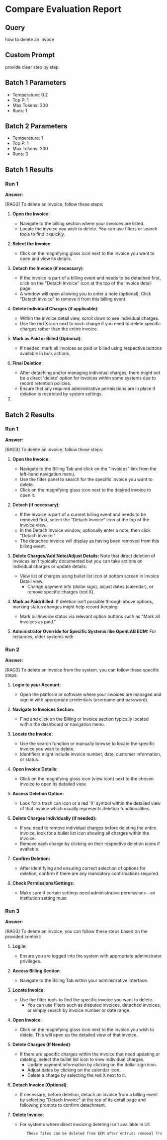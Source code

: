 # Compare Evaluation Report

## Query

how to delete an invoce

## Custom Prompt

provide clear step by step

## Batch 1 Parameters

- Temperature: 0.2
- Top P: 1
- Max Tokens: 300
- Runs: 1

## Batch 2 Parameters

- Temperature: 1
- Top P: 1
- Max Tokens: 300
- Runs: 3

## Batch 1 Results

### Run 1

**Answer:**

[RAG3] To delete an invoice, follow these steps:

1. **Open the Invoice**:
   - Navigate to the billing section where your invoices are listed.
   - Locate the invoice you wish to delete. You can use filters or search tools to find it quickly.

2. **Select the Invoice**:
   - Click on the magnifying glass icon next to the invoice you want to open and view its details.

3. **Detach the Invoice (if necessary)**:
   - If the invoice is part of a billing event and needs to be detached first, click on the "Detach Invoice" icon at the top of the invoice detail page.
   - A window will open allowing you to enter a note (optional). Click "Detach invoice" to remove it from this billing event.

4. **Delete Individual Charges (if applicable)**:
   - Within the invoice detail view, scroll down to see individual charges.
   - Use the red X icon next to each charge if you need to delete specific charges rather than the entire invoice.

5. **Mark as Paid or Billed (Optional)**:
   - If needed, mark all invoices as paid or billed using respective buttons available in bulk actions.

6. **Final Deletion**:
    - After detaching and/or managing individual charges, there might not be a direct 'delete' option for invoices within some systems due to record retention policies.
    - Ensure that any required administrative permissions are in place if deletion is restricted by system settings.

7.

## Batch 2 Results

### Run 1

**Answer:**

[RAG3] To delete an invoice, follow these steps:

1. **Open the Invoice:**
   - Navigate to the Billing Tab and click on the "Invoices" link from the left-hand navigation menu.
   - Use the filter panel to search for the specific invoice you want to delete.
   - Click on the magnifying glass icon next to the desired invoice to open it.

2. **Detach (if necessary):**
   - If the invoice is part of a current billing event and needs to be removed first, select the “Detach Invoice” icon at the top of the invoice view.
   - In the Detach Invoice window, optionally enter a note, then click "Detach invoice."
   - The detached invoice will display as having been removed from this billing event.

3. **Delete Charges/Add Note/Adjust Details:**
    Note that direct deletion of invoices isn’t typically documented but you can take actions on individual charges or update details:
   - View list of charges using bullet list icon at bottom screen in Invoice Detail view.
       * Change payment info (dollar sign), adjust dates (calendar), or remove specific charges (red X).
   
4. **Mark as Paid/Billed:**
    If deletion isn’t possible through above options, marking status changes might help record-keeping:
    - Mark bill/invoice status via relevant option buttons such as "Mark all invoices as paid."

5. **Administrator Override for Specific Systems like OpenLAB ECM:** 
    For instances, older systems with

### Run 2

**Answer:**

[RAG3] To delete an invoice from the system, you can follow these specific steps:

1. **Login to your Account:**
   - Open the platform or software where your invoices are managed and sign in with appropriate credentials (username and password).

2. **Navigate to Invoices Section:**
   - Find and click on the Billing or Invoice section typically located within the dashboard or navigation menu.

3. **Locate the Invoice:**
   - Use the search function or manually browse to locate the specific invoice you wish to delete.
   - Identifiers might include invoice number, date, customer information, or status.

4. **Open Invoice Details:**
   - Click on the magnifying glass icon (view icon) next to the chosen invoice to open its detailed view.

5. **Access Deletion Option:**
   - Look for a trash can icon or a red 'X' symbol within the detailed view of that invoice which usually represents deletion functionalities.

6. **Delete Charges Individually (if needed):**
   - If you need to remove individual charges before deleting the entire invoice, look for a bullet list icon showing all charges within the invoice.
   - Remove each charge by clicking on their respective deletion icons if available.

7. **Confirm Deletion:**
   - After identifying and ensuring correct selection of options for deletion, confirm if there are any mandatory confirmations required.
   
8. **Check Permissions/Settings:**
    - Make sure if certain settings need administrative permissions—an institution setting must

### Run 3

**Answer:**

[RAG3] To delete an invoice, you can follow these steps based on the provided context:

1. **Log In**:
   - Ensure you are logged into the system with appropriate administrator privileges.

2. **Access Billing Section**:
   - Navigate to the Billing Tab within your administrative interface.

3. **Locate Invoice**:
   - Use the filter tools to find the specific invoice you want to delete.
     - You can use filters such as disputed invoices, detached invoices, or simply search by invoice number or date range.

4. **Open Invoice**:
   - Click on the magnifying glass icon next to the invoice you wish to delete. This will open up the detailed view of that invoice.

5. **Delete Charges (If Needed)**:
   - If there are specific charges within the invoice that need updating or deleting, select the bullet list icon to view individual charges.
     - Update payment information by clicking on the dollar sign icon.
     - Adjust dates by clicking on the calendar icon.
     - Delete a charge by selecting the red X next to it.

6. **Detach Invoice (Optional)**:
   - If necessary, before deletion, detach an invoice from a billing event by selecting "Detach Invoice" at the top of its detail page and following prompts to confirm detachment.

7. **Delete Invoice**:
   - For systems where direct invoicing deleting isn't available in UI:
     ```markdown
        These files can be deleted from ECM after entries removal from fileattention tables first

